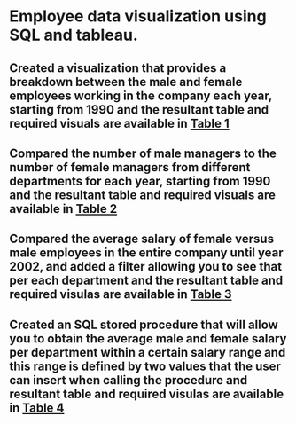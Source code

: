 # Employee data visualization using SQL and tableau.
## Created a visualization that provides a breakdown between the male and female employees working in the company each year, starting from 1990 and the resultant table and required visuals are available in [Table 1](https://github.com/shridhar326/Tableau-SQL/tree/main/Table%201)
## Compared the number of male managers to the number of female managers from different departments for each year, starting from 1990 and the resultant table and required visuals are available in [Table 2](https://github.com/shridhar326/Tableau-SQL/tree/main/Table%202)
## Compared the average salary of female versus male employees in the entire company until year 2002, and added a filter allowing you to see that per each department and the resultant table and required visulas are available in [Table 3](https://github.com/shridhar326/Tableau-SQL/tree/main/Table%203)
## Created an SQL stored procedure that will allow you to obtain the average male and female salary per department within a certain salary range and this range is defined by two values that the user can insert when calling the procedure and resultant table and required visulas are available in [Table 4](https://github.com/shridhar326/Tableau-SQL/tree/main/Table%204)

